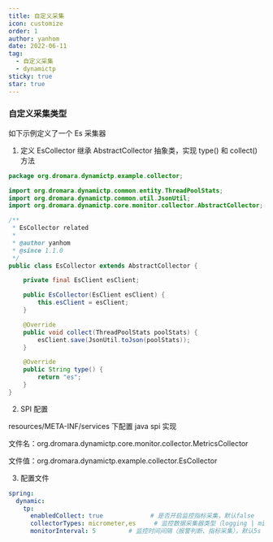 ```yaml
---
title: 自定义采集
icon: customize
order: 1
author: yanhom
date: 2022-06-11
tag:
  - 自定义采集
  - dynamictp
sticky: true
star: true
---
```


### 自定义采集类型

如下示例定义了一个 Es 采集器

1. 定义 EsCollector 继承 AbstractCollector 抽象类，实现 type() 和 collect() 方法

```java
package org.dromara.dynamictp.example.collector;

import org.dromara.dynamictp.common.entity.ThreadPoolStats;
import org.dromara.dynamictp.common.util.JsonUtil;
import org.dromara.dynamictp.core.monitor.collector.AbstractCollector;

/**
 * EsCollector related
 *
 * @author yanhom
 * @since 1.1.0
 */
public class EsCollector extends AbstractCollector {

    private final EsClient esClient;

    public EsCollector(EsClient esClient) {
        this.esClient = esClient;
    }

    @Override
    public void collect(ThreadPoolStats poolStats) {
        esClient.save(JsonUtil.toJson(poolStats));
    }

    @Override
    public String type() {
        return "es";
    }
}
```

2. SPI 配置

resources/META-INF/services 下配置 java spi 实现

文件名：org.dromara.dynamictp.core.monitor.collector.MetricsCollector

文件值：org.dromara.dynamictp.example.collector.EsCollector

3. 配置文件

```yaml
spring:
  dynamic:
    tp:
      enabledCollect: true             # 是否开启监控指标采集，默认false
      collectorTypes: micrometer,es     # 监控数据采集器类型（logging | micrometer | internal_logging），默认micrometer
      monitorInterval: 5         # 监控时间间隔（报警判断、指标采集），默认5s     
```